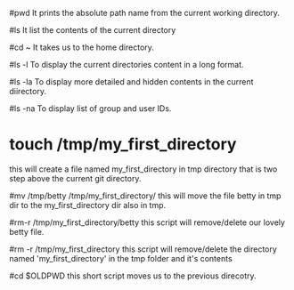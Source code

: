 #pwd
It prints the absolute path name from the current working directory.

#ls
It list the contents of the current directory

#cd ~
It takes us to the home directory.

#ls -l
To display the current directories content in a long format.

#ls -la
To display more detailed and hidden contents in the current diirectory.

#ls -na
To display list of group and user IDs.

# touch /tmp/my_first_directory 
this will create a file named my_first_directory in tmp directory that is two step above the current git directory.

#mv /tmp/betty /tmp/my_first_directory/
this will move the file betty in tmp dir to the my_first_directory dir also in tmp.

#rm-r /tmp/my_first_directory/betty
this script will remove/delete our lovely betty file.

#rm -r /tmp/my_first_directory
this script will remove/delete the directory named 'my_first_directory' in the tmp folder and it's contents

#cd $OLDPWD
this short script moves us to the previous direcotry.
